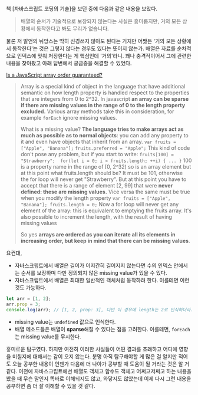 책 [자바스크립트 코딩의 기술]을 보던 중에 다음과 같은 내용을 보았다.

> 배열의 순서가 기술적으로 보장되지 않는다는 사실은 흥미롭지만, 거의 모든 상황에서 동작한다고 봐도 무리가 없습니다.

물론 저 발언의 뉘앙스는 딱히 신경쓰지 않아도 된다는 거지만 어쨌든 '거의 모든 상황에서 동작한다'는 것은 그렇지 않다는 경우도 있다는 뜻이지 않는가. 배열은 자료를 순차적으로 인덱스에 맞춰 저장한다는 게 핵심인데 '거의'라니. 꽤나 충격적이어서 그에 관련한 내용을 찾아봤고 아래 답변에서 궁금증을 해결할 수 있었다.

[Is a JavaScript array order guaranteed?](https://stackoverflow.com/questions/34955787/is-a-javascript-array-order-guaranteed)

> Array is a special kind of object in the language that have additional semantic on how length property is handled respect to the properties that are integers from 0 to 2^32. In javascript **an array can be sparse if there are missing values in the range of 0 to the length property excluded.** Various array methods take this in consideration, for example `forEach` ignore missing values.
>
> What is a missing value?
**The language tries to make arrays act as much as possible as to normal objects**: you can add any property to it and even have objects that inherit from an array.
> `var fruits = ["Apple", "Banana"];`
> `fruits.preferred = "Apple";`
This kind of code don't pose any problem, but if you start to write:
`fruits[100] = "Strawberry"; 
 for(let i = 0; i < fruits.length; ++i) { ... }`
100 is a property name in the range of [0, 2^32) so is an array element but at this point what fruits.length should be? It must be 101, otherwise the for loop will never get "Strawberry".
But at this point you have to accept that there is a range of element [2, 99] that were **never defined: these are missing values.**
Vice versa the same must be true when you modify the length property
`var fruits = ["Apple", "Banana"]; fruits.length = 0;`
Now a for loop will never get any element of the array: this is equivalent to emptying the fruits array.
It's also possible to increment the length, with the result of having missing values
> 
> So yes **arrays are ordered as you can iterate all its elements in increasing order, but keep in mind that there can be missing values**.

요컨대, 

- 자바스크립트에서 배열은 길이가 어지간히 길어지지 않는다면 수의 인덱스 안에서는 순서를 보장하며 다만 정의되지 않은 missing value가 있을 수 있다.
- 자바스크립트에서 배열은 최대한 일반적인 객체처럼 동작하려 한다. 이를테면 이런 것도 가능하다.

```jsx
let arr = [1, 2]; 
arr.prop = 3;
console.log(arr); // [1, 2, prop: 3], 다만 이 경우에 length는 2로 인식하더라.
```

- missing value는 `undefined` 값으로 인식한다.
- 배열 메소드들은 배열이 **sparse**해질 수 있다는 점을 고려한다. 이를테면, `forEach`는 missing value를 무시한다.

흥미로운 탐구였다. 하지만 여전히 이러한 사실들이 어떤 결과를 초래하고 어디에 영향을 미칠지에 대해서는 감이 오지 않는다. 분명 아직 탐구해야할 게 많은 걸 알지만 적어도 오늘 공부한 내용이 언젠가 다음에 더 나아가 공부할 때 도움이 될 거라는 것은 알 거 같다. 이전에 자바스크립트에선 배열도 객체고 함수도 객체고 어쩌고저쩌고 하는 내용을 봤을 때 무슨 말인지 똑바로 이해되지도 않고, 와닿지도 않았는데 이제 다시 그런 내용을 공부하면 좀 더 잘 이해할 수 있을 것 같다.